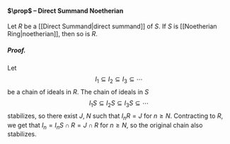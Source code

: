 #### $\prop$ – Direct Summand Noetherian
Let $R$ be a [[Direct Summand|direct summand]] of $S$. If $S$ is [[Noetherian Ring|noetherian]], then so is $R$.

##### *Proof.*
Let $$I_1\subseteq I_2 \subseteq I_3 \subseteq \cdots$$be a chain of ideals in $R$. The chain of ideals in $S$ $$I_1 S \subseteq I_2 S \subseteq I_3 S \subseteq \cdots$$ stabilizes, so there exist $J$, $N$ such that $I_n R = J$ for $n \geqslant N$. Contracting to $R$, we get that $I_n = I_n S \cap R = J \cap R$ for $n\geqslant N$, so the original chain also stabilizes.